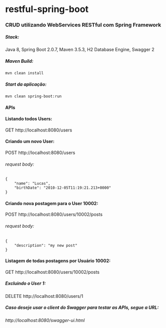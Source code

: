 # restful-spring-boot

### CRUD utilizando WebServices RESTful com Spring Framework

##### Stack: 

Java 8,
Spring Boot 2.0.7,
Maven 3.5.3,
H2 Database Engine,
Swagger 2

##### Maven Build:
```
mvn clean install
```
##### Start da aplicação:
```
mvn clean spring-boot:run
```
#### APIs

#### Listando todos Users:
GET http://localhost:8080/users

#### Criando um novo User:
POST http://localhost:8080/users

###### request body:
```
{
    "name": "Lucas",
    "birthDate": "2010-12-05T11:19:21.213+0000"
}
```
#### Criando nova postagem para o User 10002:
POST http://localhost:8080/users/10002/posts

###### request body:
```
{
    "description": "my new post"
}
```
#### Listagem de todas postagens por Usuário 10002:
GET http://localhost:8080/users/10002/posts

##### Excluindo o User 1:
DELETE http://localhost:8080/users/1

##### Caso deseje usar o client do Swagger para testar as APIs, segue a URL:

###### http://localhost:8080/swagger-ui.html
